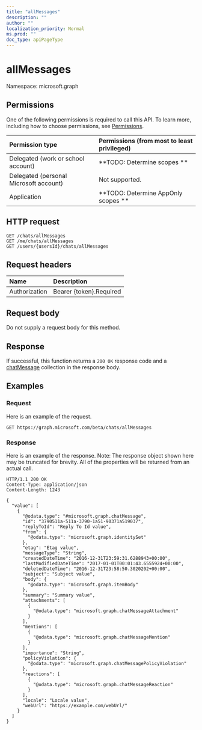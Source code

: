 ```yaml
---
title: "allMessages"
description: ""
author: ""
localization_priority: Normal
ms.prod: ""
doc_type: apiPageType
---
```


# allMessages

Namespace: microsoft.graph



## Permissions
One of the following permissions is required to call this API. To learn more, including how to choose permissions, see [Permissions](/concepts/permissions-reference.md).

|Permission type|Permissions (from most to least privileged)|
|:---|:---|
|Delegated (work or school account)|**TODO: Determine scopes **|
|Delegated (personal Microsoft account)|Not supported.|
|Application|**TODO: Determine AppOnly scopes **|

## HTTP request
<!-- {
  "blockType": "ignored"
}
-->
``` http
GET /chats/allMessages
GET /me/chats/allMessages
GET /users/{usersId}/chats/allMessages
```

## Request headers
|Name|Description|
|:---|:---|
|Authorization|Bearer {token}.Required|

## Request body
Do not supply a request body for this method.

## Response
If successful, this function returns a `200 OK` response code and a [chatMessage](../resources/chatmessage.md) collection in the response body.

## Examples

### Request
Here is an example of the request.
<!-- {
  "blockType": "request",
  "name": "chat_allmessages"
}
-->
``` http
GET https://graph.microsoft.com/beta/chats/allMessages
```

### Response
Here is an example of the response. Note: The response object shown here may be truncated for brevity. All of the properties will be returned from an actual call.
<!-- {
  "blockType": "response",
  "truncated": true,
  "@odata.type": "collection(microsoft.graph.chatmessage)"
}
-->
``` http
HTTP/1.1 200 OK
Content-Type: application/json
Content-Length: 1243

{
  "value": [
    {
      "@odata.type": "#microsoft.graph.chatMessage",
      "id": "3790511a-511a-3790-1a51-90371a519037",
      "replyToId": "Reply To Id value",
      "from": {
        "@odata.type": "microsoft.graph.identitySet"
      },
      "etag": "Etag value",
      "messageType": "String",
      "createdDateTime": "2016-12-31T23:59:31.6288943+00:00",
      "lastModifiedDateTime": "2017-01-01T00:01:43.6555924+00:00",
      "deletedDateTime": "2016-12-31T23:58:50.3020202+00:00",
      "subject": "Subject value",
      "body": {
        "@odata.type": "microsoft.graph.itemBody"
      },
      "summary": "Summary value",
      "attachments": [
        {
          "@odata.type": "microsoft.graph.chatMessageAttachment"
        }
      ],
      "mentions": [
        {
          "@odata.type": "microsoft.graph.chatMessageMention"
        }
      ],
      "importance": "String",
      "policyViolation": {
        "@odata.type": "microsoft.graph.chatMessagePolicyViolation"
      },
      "reactions": [
        {
          "@odata.type": "microsoft.graph.chatMessageReaction"
        }
      ],
      "locale": "Locale value",
      "webUrl": "https://example.com/webUrl/"
    }
  ]
}
```

